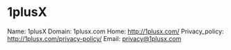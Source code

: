 
# 1plusX

Name: 1plusX
Domain: 1plusx.com
Home: http://1plusx.com/
Privacy_policy: http://1plusx.com/privacy-policy/
Email: privacy@1plusx.com
